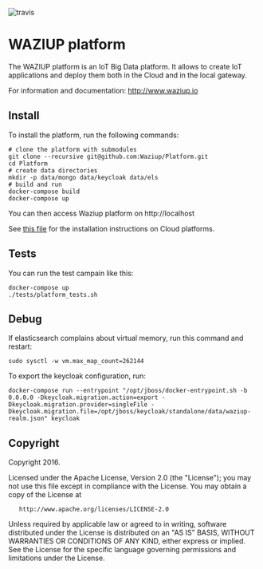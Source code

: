 ![travis](https://travis-ci.org/Waziup/Platform.svg?branch=master)


WAZIUP platform
===============

The WAZIUP platform is an IoT Big Data platform.
It allows to create IoT applications and deploy them both in the Cloud and in the local gateway.

For information and documentation: http://www.waziup.io

Install
-------

To install the platform, run the following commands:
```
# clone the platform with submodules
git clone --recursive git@github.com:Waziup/Platform.git
cd Platform
# create data directories
mkdir -p data/mongo data/keycloak data/els
# build and run
docker-compose build
docker-compose up
```

You can then access Waziup platform on http://localhost

See [this file](INSTALL.md) for the installation instructions on Cloud platforms.

Tests
-----

You can run the test campain like this:
```
docker-compose up
./tests/platform_tests.sh
```

Debug
-----

If elasticsearch complains about virtual memory, run this command and restart:
```
sudo sysctl -w vm.max_map_count=262144
```

To export the keycloak configuration, run:
```
docker-compose run --entrypoint "/opt/jboss/docker-entrypoint.sh -b 0.0.0.0 -Dkeycloak.migration.action=export -Dkeycloak.migration.provider=singleFile -Dkeycloak.migration.file=/opt/jboss/keycloak/standalone/data/waziup-realm.json" keycloak
```


Copyright
---------

Copyright 2016.

   Licensed under the Apache License, Version 2.0 (the "License");
   you may not use this file except in compliance with the License.
   You may obtain a copy of the License at

       http://www.apache.org/licenses/LICENSE-2.0

   Unless required by applicable law or agreed to in writing, software
   distributed under the License is distributed on an "AS IS" BASIS,
   WITHOUT WARRANTIES OR CONDITIONS OF ANY KIND, either express or implied.
   See the License for the specific language governing permissions and
   limitations under the License.

